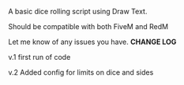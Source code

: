 A basic dice rolling script using Draw Text.

Should be compatible with both FiveM and RedM

Let me know of any issues you have.
**CHANGE LOG**

v.1 first run of code

v.2 Added config for limits on dice and sides
